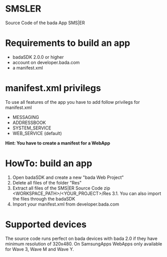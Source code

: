 SMSLER
======

Source Code of the bada App SMS|ER

# Requirements to build an app

* badaSDK 2.0.0 or higher
* account on developer.bada.com
* a manifest.xml

# manifest.xml privilegs
To use all features of the app you have to add follow privilegs for manifest.xml
* MESSAGING
* ADDRESSBOOK
* SYSTEM_SERVICE
* WEB_SERVICE (default)

**Hint: You have to create a manifest for a WebApp**

# HowTo: build an app

1. Open badaSDK and create a new "bada Web Project"
2. Delete all files of the folder "Res"
3. Extract all files of the SMS|ER Source Code zip <WORKSPACE_PATH>/<YOUR_PROJECT>/Res
3.1. You can also import the files through the badaSDK
4. Import your manifest.xml from developer.bada.com

# Supported devices

The source code runs perfect on bada devices with bada 2.0 if they have minimum resolution of 320x480.
On SamsungApps WebApps only available for Wave 3, Wave M and Wave Y.